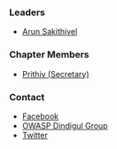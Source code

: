 ### Leaders

* [Arun Sakithivel](mailto:arun.sakthivel@owasp.org)

### Chapter Members

* [Prithiv (Secretary)](mailto:tamilbotnet@gmail.com)
<!---
### Digital partner

- [TamilBotNet](https://www.youtube.com/c/TamilBotNet)
- [TamilOverflow](https://www.youtube.com/c/TamilOverflow)
-->
### Contact
- [Facebook](https://www.facebook.com/owaspdindigul)
- [OWASP Dindigul Group](https://www.facebook.com/groups/840437366300374/)
- [Twitter](https://twitter.com/owaspdindigul) 
